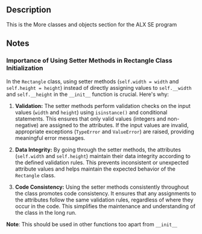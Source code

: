 ## Description
This is the More classes and objects section for the ALX SE program

## Notes
### Importance of Using Setter Methods in Rectangle Class Initialization

In the `Rectangle` class, using setter methods (`self.width = width` and `self.height = height`) instead of directly assigning values to `self.__width` and `self.__height` in the `__init__` function is crucial. Here's why:

1. **Validation:** The setter methods perform validation checks on the input values (`width` and `height`) using `isinstance()` and conditional statements. This ensures that only valid values (integers and non-negative) are assigned to the attributes. If the input values are invalid, appropriate exceptions (`TypeError` and `ValueError`) are raised, providing meaningful error messages.

2. **Data Integrity:** By going through the setter methods, the attributes (`self.width` and `self.height`) maintain their data integrity according to the defined validation rules. This prevents inconsistent or unexpected attribute values and helps maintain the expected behavior of the `Rectangle` class.

3. **Code Consistency:** Using the setter methods consistently throughout the class promotes code consistency. It ensures that any assignments to the attributes follow the same validation rules, regardless of where they occur in the code. This simplifies the maintenance and understanding of the class in the long run.

**Note**: This should be used in other functions too apart from `__init__`
